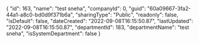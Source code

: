 {
  "id": 163,
  "name": "test sneha",
  "companyId": 0,
  "guid": "60a09667-3fa2-44a1-a8c0-bd0d9f371b6a",
  "sharingType": "Public",
  "readonly": false,
  "isDefault": false,
  "dateCreated": "2022-09-08T16:15:50.87",
  "lastUpdated": "2022-09-08T16:15:50.87",
  "departmentId": 183,
  "departmentName": "test sneha",
  "isSystemDepartment": false
}